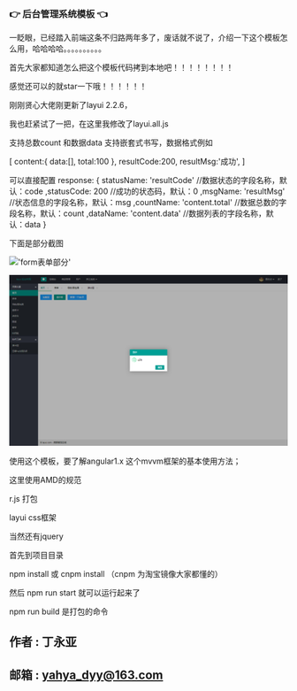 ### :point_right: 后台管理系统模板 :point_left:


一眨眼，已经踏入前端这条不归路两年多了，废话就不说了，介绍一下这个模板怎么用，哈哈哈哈。。。。。。。。。。

首先大家都知道怎么把这个模板代码拷到本地吧！！！！！！！！

感觉还可以的就star一下哦！！！！！！

刚刚贤心大佬刚更新了layui 2.2.6，

我也赶紧试了一把，在这里我修改了layui.all.js

支持总数count 和数据data 支持嵌套式书写，数据格式例如

[
    content:{
        data:[],
        total:100
    },
    resultCode:200,
    resultMsg:'成功',
]

可以直接配置
response: {
      statusName: 'resultCode' //数据状态的字段名称，默认：code
      ,statusCode: 200 //成功的状态码，默认：0
      ,msgName: 'resultMsg' //状态信息的字段名称，默认：msg
      ,countName: 'content.total' //数据总数的字段名称，默认：count
      ,dataName: 'content.data' //数据列表的字段名称，默认：data
    }

下面是部分截图

!['form表单部分'](www/img/form.jpg)

!['index'](www/img/index.png)

使用这个模板，要了解angular1.x 这个mvvm框架的基本使用方法；

这里使用AMD的规范

r.js 打包

layui css框架

当然还有jquery

首先到项目目录

npm install 或 cnpm install （cnpm 为淘宝镜像大家都懂的）

然后 npm run start 就可以运行起来了

npm run build 是打包的命令

作者 : 丁永亚</br>
---
邮箱  :  yahya_dyy@163.com
----

